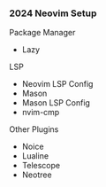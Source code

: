 ### 2024 Neovim Setup

Package Manager
- Lazy

LSP
- Neovim LSP Config
- Mason
- Mason LSP Config
- nvim-cmp

Other Plugins
- Noice
- Lualine
- Telescope
- Neotree
